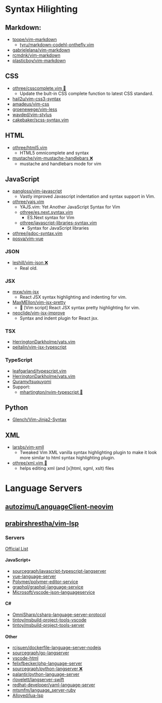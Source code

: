 # Syntax Hilighting #

## Markdown:
- [tpope/vim-markdown](https://github.com/tpope/vim-markdown)
  - [tyru/markdown-codehl-onthefly.vim](https://github.com/tyru/markdown-codehl-onthefly.vim)
- [gabrielelana/vim-markdown](https://github.com/gabrielelana/vim-markdown)
- [rcmdnk/vim-markdown](https://github.com/rcmdnk/vim-markdown)
- [plasticboy/vim-markdown](https://github.com/plasticboy/vim-markdown)

## CSS
- [othree/csscomplete.vim 🔧](https://github.com/othree/csscomplete.vim)
  - Update the bult-in CSS complete function to latest CSS standard.
- [hail2u/vim-css3-syntax](https://github.com/hail2u/vim-css3-syntax)
- [amadeus/vim-css](https://github.com/amadeus/vim-css)
- [groenewege/vim-less](https://github.com/groenewege/vim-less)
- [wavded/vim-stylus](https://github.com/wavded/vim-stylus)
- [cakebaker/scss-syntax.vim](https://github.com/cakebaker/scss-syntax.vim)

## HTML
- [othree/html5.vim](https://github.com/othree/html5.vim)
  - HTML5 omnicomplete and syntax
- [mustache/vim-mustache-handlebars ❌](https://github.com/mustache/vim-mustache-handlebars)
  - mustache and handlebars mode for vim

## JavaScript
- [pangloss/vim-javascript](https://github.com/pangloss/vim-javascript)
  - Vastly improved Javascript indentation and syntax support in Vim. 
- [othree/yajs.vim](https://github.com/othree/yajs.vim)
  - YAJS.vim: Yet Another JavaScript Syntax for Vim
  - [othree/es.next.syntax.vim](https://github.com/othree/es.next.syntax.vim)
    - ES.Next syntax for Vim
  - [othree/javascript-libraries-syntax.vim](https://github.com/othree/javascript-libraries-syntax.vim)
    - Syntax for JavaScript libraries
- [othree/jsdoc-syntax.vim](https://github.com/othree/jsdoc-syntax.vim)
- [posva/vim-vue](https://github.com/posva/vim-vue)

### JSON
- [leshill/vim-json ❌](https://github.com/leshill/vim-json)
  - Real old.

### JSX
- [mxw/vim-jsx](https://github.com/mxw/vim-jsx)
  - React JSX syntax highlighting and indenting for vim.
- [MaxMEllon/vim-jsx-pretty](https://github.com/MaxMEllon/vim-jsx-pretty)
  - 🔦 [Vim script] React JSX syntax pretty highlighting for vim.
- [neoclide/vim-jsx-improve](https://github.com/neoclide/vim-jsx-improve)
  - Syntax and indent plugin for React jsx.

### TSX
- [HerringtonDarkholme/yats.vim](https://github.com/HerringtonDarkholme/yats.vim)
- [peitalin/vim-jsx-typescript](https://github.com/peitalin/vim-jsx-typescript)

### TypeScript 
- [leafgarland/typescript.vim](https://github.com/leafgarland/typescript-vim)
- [HerringtonDarkholme/yats.vim](https://github.com/HerringtonDarkholme/yats.vim)
- [Quramy/tsuquyomi](https://github.com/Quramy/tsuquyomi)
- Support:
  - [mhartington/nvim-typescript 🔧](https://github.com/mhartington/nvim-typescript)

## Python
- [Glench/Vim-Jinja2-Syntax](https://github.com/Glench/Vim-Jinja2-Syntax)

## XML
- [larsbs/vim-xmll](https://github.com/larsbs/vim-xmll)
  - Tweaked Vim XML vanilla syntax highlighting plugin to make it look more similar to html syntax highlighting plugin.
- [othree/xml.vim 🔧](https://github.com/othree/xml.vim)
  - helps editing xml (and [x]html, sgml, xslt) files

# Language Servers #

## [autozimu/LanguageClient-neovim](https://github.com/autozimu/LanguageClient-neovim)

## [prabirshrestha/vim-lsp](https://github.com/prabirshrestha/vim-lsp)

### Servers
[Official List](https://microsoft.github.io/language-server-protocol/implementors/servers/)

#### JavaScript+
- [sourcegraph/javascript-typescript-langserver](https://github.com/sourcegraph/javascript-typescript-langserver)
- [vue-language-server](rcjsuen/dockerfile-language-server-nodejs)
- [Polymer/polymer-editor-service](https://github.com/Polymer/polymer-editor-service)
- [graphql/graphql-language-service](https://github.com/graphql/graphql-language-service)
- [Microsoft/vscode-json-languageservice](https://github.com/Microsoft/vscode-json-languageservice)

#### C#
- [OmniSharp/csharp-language-server-protocol](https://github.com/OmniSharp/csharp-language-server-protocol)
- [tintoy/msbuild-project-tools-vscode](https://github.com/tintoy/msbuild-project-tools-vscode)
- [tintoy/msbuild-project-tools-server](https://github.com/tintoy/msbuild-project-tools-server)

#### Other
- [rcjsuen/dockerfile-language-server-nodejs](https://github.com/rcjsuen/dockerfile-language-server-nodejs)
- [sourcegraph/go-langserver](https://github.com/sourcegraph/go-langserver)
- [vscode-html](https://github.com/Microsoft/vscode/tree/master/extensions/html)
- [felixfbecker/php-language-server](https://github.com/felixfbecker/php-language-server)
- [sourcegraph/python-langserver ❌](https://github.com/sourcegraph/python-langserver)
- [palantir/python-language-server](https://github.com/palantir/python-language-server)
- [rlovelett/langserver-swift](https://github.com/rlovelett/langserver-swift)
- [redhat-developer/yaml-language-server](https://github.com/redhat-developer/yaml-language-server)
- [mtsmfm/language_server-ruby](https://github.com/mtsmfm/language_server-ruby)
- [Alloyed/lua-lsp](https://github.com/Alloyed/lua-lsp)
